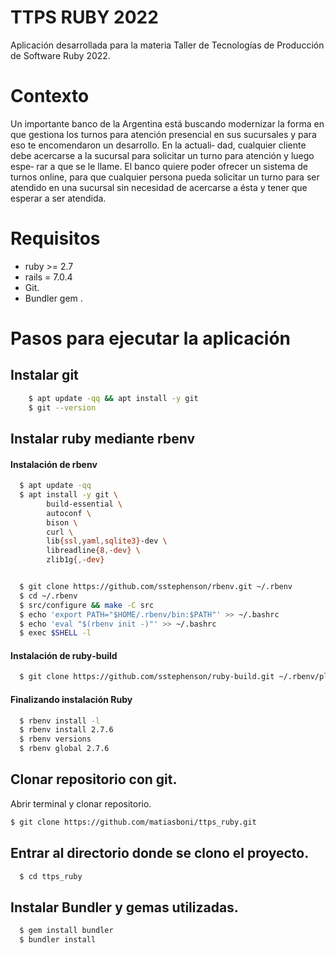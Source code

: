 # **TTPS RUBY 2022**

Aplicación desarrollada para la materia Taller de Tecnologías de Producción de Software Ruby 2022.

# **Contexto**

Un importante banco de la Argentina está buscando modernizar la forma en que gestiona los turnos
para atención presencial en sus sucursales y para eso te encomendaron un desarrollo. En la actuali‑
dad, cualquier cliente debe acercarse a la sucursal para solicitar un turno para atención y luego espe‑
rar a que se le llame. El banco quiere poder ofrecer un sistema de turnos online, para que cualquier
persona pueda solicitar un turno para ser atendido en una sucursal sin necesidad de acercarse a ésta
y tener que esperar a ser atendida.

# **Requisitos**

- ruby >= 2.7
- rails = 7.0.4
- Git.
- Bundler gem .

# **Pasos para ejecutar la aplicación**

## Instalar git
```bash
    $ apt update -qq && apt install -y git
    $ git --version
```

## Instalar ruby mediante rbenv

#### Instalación de rbenv
```bash
  $ apt update -qq
  $ apt install -y git \
        build-essential \
        autoconf \
        bison \
        curl \
        lib{ssl,yaml,sqlite3}-dev \
        libreadline{8,-dev} \
        zlib1g{,-dev}


  $ git clone https://github.com/sstephenson/rbenv.git ~/.rbenv
  $ cd ~/.rbenv
  $ src/configure && make -C src
  $ echo 'export PATH="$HOME/.rbenv/bin:$PATH"' >> ~/.bashrc
  $ echo 'eval "$(rbenv init -)"' >> ~/.bashrc
  $ exec $SHELL -l
```
#### Instalación de ruby‑build
```bash
  $ git clone https://github.com/sstephenson/ruby-build.git ~/.rbenv/plugins /ruby-build
```
#### Finalizando instalación Ruby
```bash
  $ rbenv install -l
  $ rbenv install 2.7.6
  $ rbenv versions
  $ rbenv global 2.7.6
```
## Clonar repositorio con git.
Abrir terminal y clonar repositorio.
```bash
$ git clone https://github.com/matiasboni/ttps_ruby.git
```

## Entrar al directorio donde se clono el proyecto.
```bash
  $ cd ttps_ruby
```

## Instalar Bundler y gemas utilizadas.
```bash
  $ gem install bundler
  $ bundler install
```





